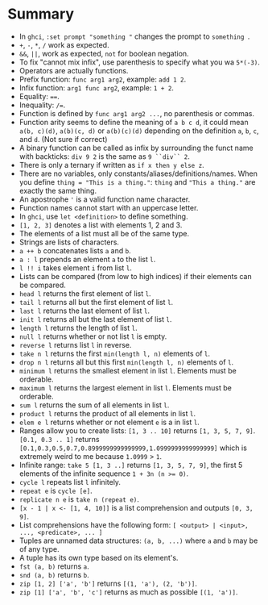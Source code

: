 # Summary

 * In `ghci`, `:set prompt "something "` changes the prompt to `something `.
 * `+`, `-`, `*`, `/` work as expected.
 * `&&`, `||`, work as expected, `not` for boolean negation. 
 * To fix "cannot mix infix", use parenthesis to specify what you wa `5*(-3)`.
 * Operators are actually functions.
 * Prefix function: `func arg1 arg2`, example: `add 1 2`.
 * Infix function: `arg1 func arg2`, example: `1 + 2`.
 * Equality: `==`.
 * Inequality: `/=`.
 * Function is defined by `func arg1 arg2 ...`, no parenthesis or commas.
 * Function arity seems to define the meaning of `a b c d`, it could mean `a(b, c)(d)`, `a(b)(c, d)` or `a(b)(c)(d)` depending on the definition `a`, `b`, `c`, and `d`. (Not sure if correct)
 * A binary function can be called as infix by surrounding the funct name with backticks: `div 9 2` is the same as `9 ``div`` 2`.
 * There is only a ternary if written as `if x then y else z`.
 * There are no variables, only constants/aliases/definitions/names. When you define `thing = "This is a thing."`: `thing` and `"This a thing."` are exactly the same thing. 
 * An apostrophe `'` is a valid function name character.
 * Function names cannot start with an uppercase letter.
 * In `ghci`, use `let <definition>` to define something. 
 * `[1, 2, 3]` denotes a list with elements 1, 2 and 3.
 * The elements of a list must all be of the same type.
 * Strings are lists of characters.
 * `a ++ b` concatenates lists `a` and `b`.
 * `a : l` prepends an element `a` to the list `l`.
 * `l !! i` takes element `i` from list `l`.
 * Lists can be compared (from low to high indices) if their elements can be compared. 
 * `head l` returns the first element of list `l`.
 * `tail l` returns all but the first element of list `l`.
 * `last l` returns the last element of list `l`.
 * `init l` returns all but the last element of list `l`.
 * `length l` returns the length of list `l`.
 * `null l` returns whether or not list `l` is empty.
 * `reverse l` returns list `l` in reverse.
 * `take n l` returns the first `min(length l, n)` elements of `l`.
 * `drop n l` returns all but this first `min(length l, n)` elements of `l`.
 * `minimum l` returns the smallest element in list `l`. Elements must be orderable.
 * `maximum l` returns the largest element in list `l`. Elements must be orderable.
 * `sum l` returns the sum of all elements in list `l`.
 * `product l` returns the product of all elements in list `l`.
 * `elem e l` returns whether or not element `e` is a in list `l`. 
 * Ranges allow you to create lists: `[1, 3 .. 10]` returns `[1, 3, 5, 7, 9]`. `[0.1, 0.3 .. 1]` returns `[0.1,0.3,0.5,0.7,0.8999999999999999,1.0999999999999999]` which is extremely weird to me because `1.0999` > `1`.
 * Infinite range: `take 5 [1, 3 ..]` returns `[1, 3, 5, 7, 9]`, the first 5 elements of the infinite sequence `1 + 3n (n >= 0)`. 
 * `cycle l` repeats list `l` infinitely.
 * `repeat e` is `cycle [e]`.
 * `replicate n e` is `take n (repeat e)`.
 * `[x - 1 | x <- [1, 4, 10]]` is a list comprehension and outputs `[0, 3, 9]`.
 * List comprehensions have the following form: `[ <output> | <input>, ..., <predicate>, ... ]`
 * Tuples are unnamed data structures: `(a, b, ...)` where `a` and `b` may be of any type. 
 * A tuple has its own type based on its element's. 
 * `fst (a, b)` returns `a`.
 * `snd (a, b)` returns `b`.
 * `zip [1, 2] ['a', 'b']` returns `[(1, 'a'), (2, 'b')]`.
 * `zip [1] ['a', 'b', 'c']` returns as much as possible `[(1, 'a')]`.

